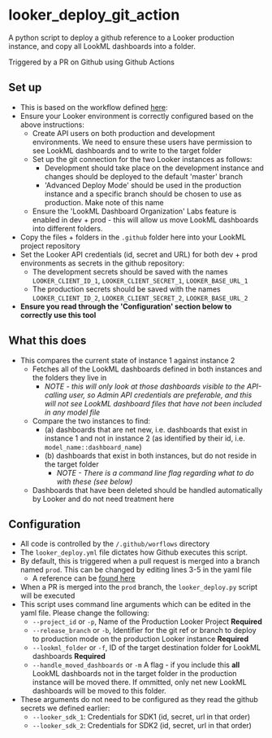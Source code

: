 # looker_deploy_git_action
A python script to deploy a github reference to a Looker production instance, and copy all LookML dashboards into a folder.

Triggered by a PR on Github using Github Actions


## Set up
* This is based on the workflow defined [here](https://github.com/sam-pitcher/multi_instance_demo):
* Ensure your Looker environment is correctly configured based on the above instructions:
  * Create API users on both production and development environments. We need to ensure these users have permission to see LookML dashboards and to write to the target folder
  * Set up the git connection for the two Looker instances as follows:
    * Development should take place on the development instance and changes should be deployed to the default 'master' branch
    * 'Advanced Deploy Mode' should be used in the production instance and a specific branch should be chosen to use as production. Make note of this name
  * Ensure the 'LookML Dashboard Organization' Labs feature is enabled in dev + prod - this will allow us move LookML dashboards into different folders.
* Copy the files + folders in the `.github` folder here into your LookML project repository
* Set the Looker API credentials (id, secret and URL) for both dev + prod environments as secrets in the github repository:
  * The development secrets should be saved with the names `LOOKER_CLIENT_ID_1`, `LOOKER_CLIENT_SECRET_1`, `LOOKER_BASE_URL_1`
  * The production secrets should be saved with the names `LOOKER_CLIENT_ID_2`, `LOOKER_CLIENT_SECRET_2`, `LOOKER_BASE_URL_2`
* **Ensure you read through the 'Configuration' section below to correctly use this tool**

## What this does
* This compares the current state of instance 1 against instance 2
  * Fetches all of the LookML dashboards defined in both instances and the folders they live in
    * *NOTE - this will only look at those dashboards visible to the API-calling user, so Admin API credentials are preferable, and this will not see LookML dashboard files that have not been included in any model file*
  * Compare the two instances to find:
    * (a) dashboards that are net new, i.e. dashboards that exist in instance 1 and not in instance 2 (as identified by their id, i.e. `model_name::dashboard_name`)
    * (b) dashboards that exist in both instances, but do not reside in the target folder
      * *NOTE - There is a command line flag regarding what to do with these (see below)*
  * Dashboards that have been deleted should be handled automatically by Looker and do not need treatment here

## Configuration
* All code is controlled by the `/.github/worflows` directory
* The `looker_deploy.yml` file dictates how Github executes this script.
* By default, this is triggered when a pull request is merged into a branch named `prod`. This can be changed by editing lines 3-5 in the yaml file
  * A reference can be [found here](https://docs.github.com/en/actions/using-workflows/triggering-a-workflow)
* When a PR is merged into the `prod` branch, the `looker_deploy.py` script will be executed
* This script uses command line arguments which can be edited in the yaml file. Please change the following:
  * `--project_id` or `-p`, Name of the Production Looker Project **Required**
  * `--release_branch` or `-b`, Identifier for the git ref or branch to deploy to production mode on the production Looker instance **Required**
  * `--lookml_folder` or `-f`, ID of the target destination folder for LookML dashboards **Required**
  * `--handle_moved_dashboards` or `-m` A flag - if you include this **all** LookML dashboards not in the target folder in the production instance will be moved there. If ommitted, only net new LookML dashboards will be moved to this folder.
* These arguments do not need to be configured as they read the github secrets we defined earlier: 
  * `--looker_sdk_1`: Credentials for SDK1 (id, secret, url in that order)
  * `--looker_sdk_2`: Credentials for SDK2 (id, secret, url in that order)
